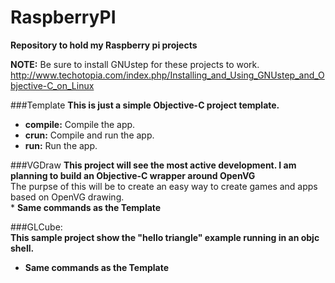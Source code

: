 RaspberryPI
===========

**Repository to hold my Raspberry pi projects**

**NOTE:** Be sure to install GNUstep for these projects to work.
http://www.techotopia.com/index.php/Installing_and_Using_GNUstep_and_Objective-C_on_Linux

###Template
**This is just a simple Objective-C project template.**   
  * **compile:** Compile the app.
  * **crun:** Compile and run the app.
  * **run:** Run the app.

###VGDraw
**This project will see the most active development. I am planning to build an Objective-C wrapper around OpenVG**   
    The purpse of this will be to create an easy way to create games and apps based on OpenVG drawing.     
    * **Same commands as the Template**

###GLCube:  
**This sample project show the "hello triangle" example running in an objc shell.**  
  * **Same commands as the Template**   
